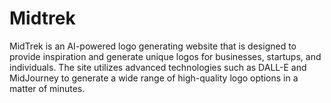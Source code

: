 # Midtrek
MidTrek is an AI-powered logo generating website that is designed to provide inspiration and generate unique logos for businesses, startups, and individuals. The site utilizes advanced technologies such as DALL-E and MidJourney to generate a wide range of high-quality logo options in a matter of minutes.

